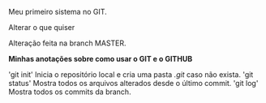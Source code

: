 Meu primeiro sistema no GIT.

Alterar o que quiser

Alteração feita na branch MASTER.

**Minhas anotações sobre como usar o GIT e o GITHUB**  

'git init' Inicia o repositório local e cria uma pasta *.git* caso não exista.
'git status' Mostra todos os arquivos alterados desde o último commit.
'git log' Mostra todos os commits da branch.
